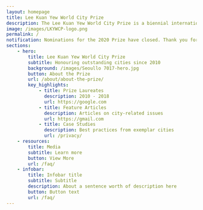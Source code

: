 ```yaml
---
layout: homepage
title: Lee Kuan Yew World City Prize
description: The Lee Kuan Yew World City Prize is a biennial international award that honours outstanding achievements and contributions to the creation of liveable, vibrant and sustainable urban communities around the world. 
image: /images/LKYWCP-logo.png
permalink: /
notification: Nominations for the 2020 Prize have closed. Thank you for your interest.
sections:
    - hero:
        title: Lee Kuan Yew World City Prize
        subtitle: Honouring outstanding cities since 2010
        background: /images/Seoullo 7017-hero.jpg
        button: About the Prize
        url: /about/about-the-prize/
        key_highlights:
            - title: Prize Laureates
              description: 2010 - 2018
              url: https://google.com
            - title: Feature Articles 
              description: Articles on city-related issues
              url: https://gmail.com
            - title: Case Studies
              description: Best practices from exemplar cities
              url: /privacy/
    - resources:
        title: Media
        subtitle: Learn more
        button: View More
        url: /faq/
    - infobar:
        title: Infobar title
        subtitle: Subtitle
        description: About a sentence worth of description here
        button: Button text
        url: /faq/
---
```

